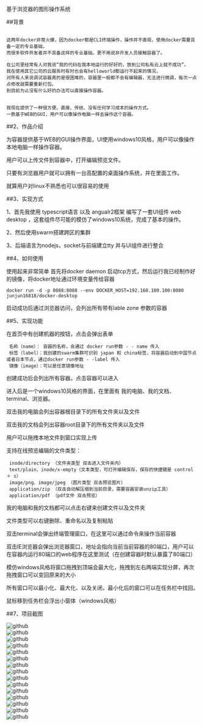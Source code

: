 基于浏览器的图形操作系统

##背景
```

这两年docker非常火爆，因为docker都是CLI终端操作，操作并不直观，使用docker需要具备一定的专业基础，
而很多软件开发者并不具备这样的专业基础。更不用说非开发人员接触容器了。

在公司里经常有人对我说“我的代码在我本地运行的好好的，放到公司私有云上就不成功”。
我在使用其它公司的云服务时有时也会有helloworld都运行不起来的情况，
对所有人来说调试容器真的是很困难的，容器里一般都不会有编辑器，无法进行微调，每次一点点修改就需要重新打包。
到目前为止没有什么好的办法可以直接操作容器。


我现在提供了一种很方便、直接、传统、没有任何学习成本的操作方式。
一款基于WEB的GUI，用户可以像操作电脑一样去操作这个容器。

```

##2、作品介绍

为容器提供基于WEB的GUI操作界面，UI使用windows10风格，用户可以像操作本地电脑一样操作容器。

用户可以上传文件到容器中，打开编辑预览文件。

只要有浏览器用户就可以拥有一台高配置的桌面操作系统，并在里面工作。

就算用户对linux不熟悉也可以很容易的使用

##3、实现方式

1、首先我使用 typescript语言 以及 angualr2框架 编写了一套UI组件 web desktop ，这套组件尽可能的模仿了windows10系统，完成了基本的操作。

2、然后使用swarm搭建跨区的集群

3、后端语言为nodejs，socket与前端建立tty 并与UI组件进行整合

##4、如何使用

使用起来非常简单 首先将docker daemon 启动tcp方式，然后运行我已经制作好的镜像，将docker地址通过环境变量传给容器
```
docker run -d -p 8088:8088 --env DOCKER_HOST=192.168.100.100:8080 junjun16818/docker-desktop
```

启动成功后通过浏览器访问，会列出所有带有lable zone 参数的容器



##5、实现功能

在首页中有创建机器的按钮，点击会弹出表单

     名称（name）： 容器的名称，会通过 docker run参数 - - name 传入
     标签（label）：我创建的swarm集群可识别 japan 和 china标签，将容器启动到中国节点或者日本节点，通过docker run参数 - -label 传入
     镜像（image）：可以是任意镜像地址
     
创建成功后会列出所有容器。点击容器可以进入

进入后是一个windows10风格的界面，在里面有 我的电脑、我的文档、terminal、浏览器。

双击我的电脑会列出容器根目录下的所有文件夹以及文件

双击我的文档会列出容器root目录下的所有文件夹以及文件

用户可以拖拽本地文件到窗口实现上传

支持在线预览编辑的文件类型：

     inode/directory （文件夹类型 双击进入文件夹内）
     text/plain、inode/x-empty（文本类型，可打开编辑保存，保存的快捷键是 control ＋ s）
     image/png、image/jpeg （图片类型 双击预览图片）
     application/zip （双击自动解压缩到当前目录，需要容器安装unzip工具）
     application/pdf （pdf文件 双击预览）

我的电脑和我的文档都可以点击右键来创建文件以及文件夹

文件类型可以右键删除、重命名以及复制粘贴

双击terminal会弹出终端管理窗口，在这里可以通过命令来操作当前容器

双击IE浏览器会弹出浏览器窗口，地址会指向当前当前容器的80端口，用户可以在容器内运行80端口的web程序在这里测试（在创建容器时默认暴露了80端口）

模仿windows风格将窗口拖拽到顶端会最大化，拖拽到左右两端实现分屏，再次拖拽窗口可以变回原来的大小

所有窗口可以最小化、最大化、以及关闭，最小化后的窗口可以在任务栏中找回。

鼠标移到任务栏会浮出小窗体（windows风格）

##7、项目截图


![github](https://github.com/junjun16818/docker-desktop/blob/master/resource/demo/1.jpeg "github")  
![github](https://github.com/junjun16818/docker-desktop/blob/master/resource/demo/2.jpeg "github")  
![github](https://github.com/junjun16818/docker-desktop/blob/master/resource/demo/3.jpeg "github")  
![github](https://github.com/junjun16818/docker-desktop/blob/master/resource/demo/4.jpeg "github")  
![github](https://github.com/junjun16818/docker-desktop/blob/master/resource/demo/5.jpeg "github")  
![github](https://github.com/junjun16818/docker-desktop/blob/master/resource/demo/6.jpeg "github")  
![github](https://github.com/junjun16818/docker-desktop/blob/master/resource/demo/7.jpeg "github")  
![github](https://github.com/junjun16818/docker-desktop/blob/master/resource/demo/8.jpeg "github")  
![github](https://github.com/junjun16818/docker-desktop/blob/master/resource/demo/9.jpeg "github")  
![github](https://github.com/junjun16818/docker-desktop/blob/master/resource/demo/10.jpeg "github")  
![github](https://github.com/junjun16818/docker-desktop/blob/master/resource/demo/11.jpeg "github")  
![github](https://github.com/junjun16818/docker-desktop/blob/master/resource/demo/12.jpeg "github")  
![github](https://github.com/junjun16818/docker-desktop/blob/master/resource/demo/13.jpeg "github")  
![github](https://github.com/junjun16818/docker-desktop/blob/master/resource/demo/14.jpeg "github")  
![github](https://github.com/junjun16818/docker-desktop/blob/master/resource/demo/15.jpeg "github")  

